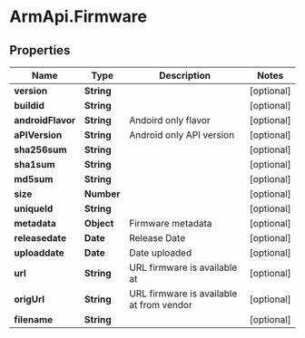 # ArmApi.Firmware

## Properties

Name | Type | Description | Notes
------------ | ------------- | ------------- | -------------
**version** | **String** |  | [optional] 
**buildid** | **String** |  | [optional] 
**androidFlavor** | **String** | Andoird only flavor | [optional] 
**aPIVersion** | **String** | Android only API version | [optional] 
**sha256sum** | **String** |  | [optional] 
**sha1sum** | **String** |  | [optional] 
**md5sum** | **String** |  | [optional] 
**size** | **Number** |  | [optional] 
**uniqueId** | **String** |  | [optional] 
**metadata** | **Object** | Firmware metadata | [optional] 
**releasedate** | **Date** | Release Date | [optional] 
**uploaddate** | **Date** | Date uploaded | [optional] 
**url** | **String** | URL firmware is available at | [optional] 
**origUrl** | **String** | URL firmware is available at from vendor | [optional] 
**filename** | **String** |  | [optional] 


